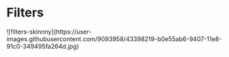 # Filters <Badge text="todo" type="warn" vertical="middle" />
<Todo name="filters-skinnny" />
![filters-skinnny](https://user-images.githubusercontent.com/9093958/43398219-b0e55ab6-9407-11e8-91c0-349495fa264d.jpg)